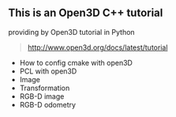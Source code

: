 ## This is an Open3D C++ tutorial
providing by Open3D tutorial in Python
> http://www.open3d.org/docs/latest/tutorial
+ How to config cmake with open3D
+ PCL with open3D
+ Image
+ Transformation
+ RGB-D image
+ RGB-D odometry
